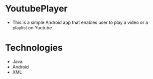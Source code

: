 # YoutubePlayer
- This is a simple Android app that enables user to play a video or a playlist on Yuotube

# Technologies
- Java
- Android
- XML
